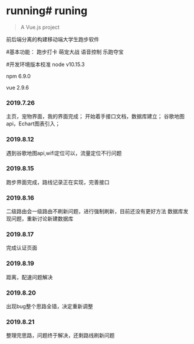 # running# runing

> A Vue.js project

前后端分离的构建移动端大学生跑步软件

#基本功能：
    跑步打卡
    萌宠大战
    语音控制
    乐跑夺宝

#开发环境版本校准
node v10.15.3

npm 6.9.0

vue 2.9.6
### 2019.7.26
主页，宠物界面，我的界面完成；
开始着手接口文档，数据库建立；
谷歌地图api，Echart图表引入； 
### 2019.8.12
遇到谷歌地图api,wifi定位可以，流量定位不行问题
### 2019.8.15
跑步界面完成，路线记录正在实现，完善接口
### 2019.8.16
二级路由会一级路由不刷新问题，进行强制刷新，目前还没有更好方法
数据库发现问题，重新讨论新建数据库
### 2019.8.17
完成认证页面
### 2019.8.19
距离，配速问题解决
### 2019.8.20
出现bug整个思路全错，决定重新调整
### 2019.8.21
整理完思路，问题终于解决，还剩路线刷新问题


